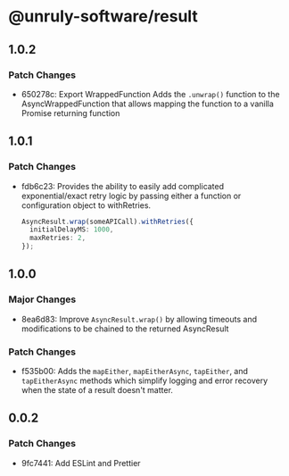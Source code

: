 # @unruly-software/result

## 1.0.2

### Patch Changes

- 650278c: Export WrappedFunction
  Adds the `.unwrap()` function to the AsyncWrappedFunction that allows mapping the function to a vanilla Promise<T> returning function

## 1.0.1

### Patch Changes

- fdb6c23: Provides the ability to easily add complicated exponential/exact retry
  logic by passing either a function or configuration object to
  withRetries.

  ```typescript
  AsyncResult.wrap(someAPICall).withRetries({
    initialDelayMS: 1000,
    maxRetries: 2,
  });
  ```

## 1.0.0

### Major Changes

- 8ea6d83: Improve `AsyncResult.wrap()` by allowing timeouts and modifications to be chained to the returned AsyncResult

### Patch Changes

- f535b00: Adds the `mapEither`, `mapEitherAsync`, `tapEither`, and `tapEitherAsync` methods which simplify logging and error recovery when the state of a result doesn't matter.

## 0.0.2

### Patch Changes

- 9fc7441: Add ESLint and Prettier
